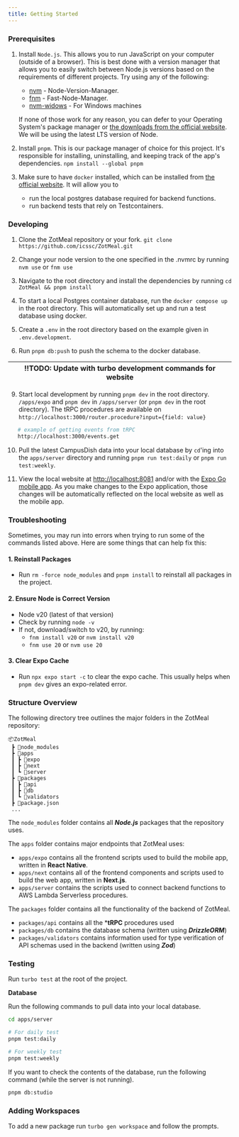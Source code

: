 ```yaml
---
title: Getting Started
---
```


### Prerequisites

1. Install `Node.js`. This allows you to run JavaScript on your computer (outside of a browser).
   This is best done with a version manager that allows you to easily switch between
   Node.js versions based on the requirements of different projects.
   Try using any of the following:

   - [nvm](https://github.com/nvm-sh/nvm) - Node-Version-Manager.
   - [fnm](https://github.com/Schniz/fnm) - Fast-Node-Manager.
   - [nvm-widows](https://github.com/coreybutler/nvm-windows) - For Windows machines

   If none of those work for any reason, you can defer to your Operating System's
   package manager or [the downloads from the official website](https://nodejs.org/en/download).
   We will be using the latest LTS version of Node.

2. Install `pnpm`. This is our package manager of choice for this project.
   It's responsible for installing, uninstalling, and keeping track of the app's dependencies.
   `npm install --global pnpm`

3. Make sure to have `docker` installed, which can be installed from [the official website](https://www.docker.com/get-started/). It will allow you to
   - run the local postgres database required for backend functions.
   - run backend tests that rely on Testcontainers.

### Developing

1. Clone the ZotMeal repository or your fork.
   `git clone https://github.com/icssc/ZotMeal.git`

3. Change your node version to the one specified in the .nvmrc by running `nvm use` or `fnm use`
   
5. Navigate to the root directory and install the dependencies by running `cd ZotMeal && pnpm install`

6. To start a local Postgres container database, run the `docker compose up` in the root directory. This will automatically set up and run a test database using docker.

7. Create a `.env` in the root directory based on the example given in `.env.development`.

8. Run `pnpm db:push` to push the schema to the docker database.

 |‼️TODO: Update with turbo development commands for website |
 | - |

9. Start local development by running `pnpm dev` in the root directory. `/apps/expo` and `pnpm dev` in `/apps/server` (or `pnpm dev` in the root directory).
   The tRPC procedures are available on `http://localhost:3000/router.procedure?input={field: value}`

```sh
   # example of getting events from tRPC
   http://localhost:3000/events.get
```

10. Pull the latest CampusDish data into your local database by `cd`'ing into the `apps/server` directory and running `pnpm run test:daily` or `pnpm run test:weekly`.

11. View the local website at <http://localhost:8081> and/or with the [Expo Go mobile app](https://expo.dev/client).
   As you make changes to the Expo application, those changes will be automatically
   reflected on the local website as well as the mobile app.


### Troubleshooting

Sometimes, you may run into errors when trying to run some of the commands listed above. Here are some things that can help fix this:

#### 1. Reinstall Packages
- Run `rm -force node_modules` and `pnpm install` to reinstall all packages in the project.

#### 2. Ensure Node is Correct Version
- Node v20 (latest of that version)
- Check by running `node -v`
- If not, download/switch to v20, by running:
   - `fnm install v20` or `nvm install v20`
   - `fnm use 20` or `nvm use 20`

#### 3. Clear Expo Cache
- Run `npx expo start -c` to clear the expo cache. This usually helps when `pnpm dev` gives an expo-related error.

### Structure Overview

The following directory tree outlines the major folders in the ZotMeal repository:

```
📦ZotMeal
 ┣ 📂node_modules
 ┣ 📂apps
 ┃ ┣ 📂expo
 ┃ ┣ 📂next
 ┃ ┗ 📂server
 ┣ 📂packages
 ┃ ┣ 📂api
 ┃ ┣ 📂db
 ┃ ┗ 📂validators
 ┣ 📜package.json
 ...
```

The `node_modules` folder contains all ***Node.js*** packages that the repository uses.

The `apps` folder contains major endpoints that ZotMeal uses:
- `apps/expo` contains all the frontend scripts used to build the mobile app, written in **React Native**.
- `apps/next` contains all of the frontend components and scripts used to build the web app, written in **Next.js**.
- `apps/server` contains the scripts used to connect backend functions to AWS Lambda Serverless procedures.

The `packages` folder contains all the functionality of the backend of ZotMeal.
- `packages/api` contains all the ***tRPC** procedures used
- `packages/db` contains the database schema (written using ***DrizzleORM***)
- `packages/validators` contains information used for type verification of API schemas used in the backend (written using ***Zod***)

### Testing

Run `turbo test` at the root of the project.

**Database**

Run the following commands to pull data into your local database. 

```sh
cd apps/server

# For daily test
pnpm test:daily

# For weekly test
pnpm test:weekly
```

If you want to check the contents of the database, run the following command (while the server is not running).

```sh
pnpm db:studio
```

### Adding Workspaces

To add a new package run `turbo gen workspace` and follow the prompts.